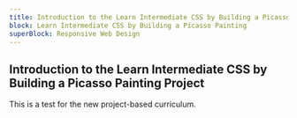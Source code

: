 ```yaml
---
title: Introduction to the Learn Intermediate CSS by Building a Picasso Painting Project
block: Learn Intermediate CSS by Building a Picasso Painting
superBlock: Responsive Web Design
---
```


## Introduction to the Learn Intermediate CSS by Building a Picasso Painting Project

This is a test for the new project-based curriculum.
